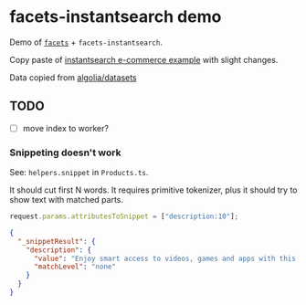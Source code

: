 # facets-instantsearch demo

Demo of [`facets`](https://github.com/stereobooster/facets) + `facets-instantsearch`.

Copy paste of [instantsearch e-commerce example](https://github.com/algolia/instantsearch/tree/master/examples/js/e-commerce) with slight changes.

Data copied from [algolia/datasets](https://github.com/algolia/datasets/tree/master/ecommerce.)

## TODO

- [ ] move index to worker?

### Snippeting doesn't work

See: `helpers.snippet` in `Products.ts`.

It should cut first N words. It requires primitive tokenizer, plus it should try to show text with matched parts.

```js
request.params.attributesToSnippet = ["description:10"];
```

```json
{
  "_snippetResult": {
    "description": {
      "value": "Enjoy smart access to videos, games and apps with this …",
      "matchLevel": "none"
    }
  }
}
```
